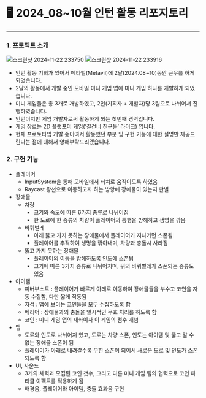 # 🖥 2024_08~10월 인턴 활동 리포지토리

---

### 1. 프로젝트 소개
![스크린샷 2024-11-22 233750](https://github.com/user-attachments/assets/27591b0a-b310-4e15-bdc6-ee15ee417436)
![스크린샷 2024-11-22 233916](https://github.com/user-attachments/assets/3f5aad47-97ef-40a9-a91f-9854e788ab0e)

- 인턴 활동 기회가 있어서 메타빌(Metavil)에 2달(2024.08~10)동안 근무를 하게 되었습니다.
- 2달의 활동에서 개발 중인 모바일 미니 게임 앱에 미니 게임 하나를 개발하게 되었습니다.
- 미니 게임들은 총 3개로 개발하였고, 2인(기획자 + 개발자)당 3팀으로 나뉘어서 진행하였습니다.
- 인턴이지만 게임 개발자로써 활동하게 되는 첫번째 경력입니다.
- 게임 장르는 2D 플랫포머 게임(’길건너 친구들’ 라이크) 입니다.
- 현재 프로토타입 개발 중이여서 활동했던 부분 및 구현 기능에 대한 설명만 제공드린다는 점에 대해서 양해부탁드리겠습니다.

### 2. 구현 기능

- 플레이어
    - InputSystem을 통해 모바일에서 터치로 움직이도록 하였음
    - Raycast 광선으로 이동하고자 하는 방향에 장애물이 있는지 판별
- 장애물
    - 차량
        - 크기와 속도에 따른 6가지 종류로 나뉘어짐
        - 한 도로에 한 종류의 차량이 플레이어의 통행을 방해하고 생명을 깎음
    - 바퀴벌레
        - 아래 뚫고 가지 못하는 장애물에서 플레이어가 지나가면 스폰됨
        - 플레이어를 추적하여 생명을 깎아내며, 차량과 충돌시 사라짐
    - 뚫고 가지 못하는 장애물
        - 플레이어의 이동을 방해하도록 인도에 스폰됨
        - 크기에 따른 3가지 종류로 나뉘어지며,  위의 바퀴벌레가 스폰되는 종류도 있음
- 아이템
    - 피버부스트 : 플레이어가 빠르게 아래로 이동하여 장애물들을 부수고 코인을 자동 수집함, 다만 짧게 작동됨
    - 자석 : 맵에 보이는 코인들을 모두 수집하도록 함
    - 베리어 : 장애물과의 충돌을 일시적인 무효 처리를 하도록 함
    - 코인 : 미니 게임 앱의 재화이자 이 게임의 점수 개념
- 맵
    - 도로와 인도로 나뉘어져 있고, 도로는 차량 스폰, 인도는 아이템 및 뚫고 갈 수 없는 장애물 스폰이 됨
    - 플레이어가 아래로 내려갈수록 무한 스폰이 되어서 새로운 도로 및 인도가 스폰 되도록 함
- UI, 사운드
    - 3개의 체력과 모집된 코인 갯수, 그리고 다른 미니 게임 팀의 협력으로 코인 파티클 이펙트를 적용하게 됨
    - 배경음, 플레이어와 아이템, 충돌 효과음 구현